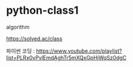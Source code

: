 # python-class1
algorithm 

https://solved.ac/class

파이썬 코딩 : https://www.youtube.com/playlist?list=PLRx0vPvlEmdAghTr5mXQxGpHjWqSz0dgC
